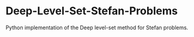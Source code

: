 # Deep-Level-Set-Stefan-Problems
Python implementation of the Deep level-set method for Stefan problems.
